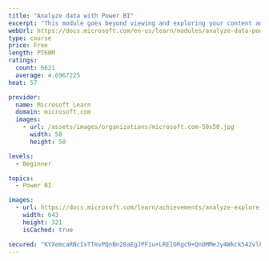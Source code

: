 ```yaml
---
title: "Analyze data with Power BI"
excerpt: "This module goes beyond viewing and exploring your content and explains how to interact with it by working with reports and dashboards to uncover and share new business insights."
webUrl: https://docs.microsoft.com/en-us/learn/modules/analyze-data-power-bi/
type: course
price: Free
length: PT60M
ratings:
  count: 6621
  average: 4.6967225
heat: 57

provider:
  name: Microsoft Learn
  domain: microsoft.com
  images:
    - url: /assets/images/organizations/microsoft.com-50x50.jpg
      width: 50
      height: 50

levels:
  - Beginner

topics:
  - Power BI

images:
  - url: https://docs.microsoft.com/learn/achievements/analyze-explore-data-power-bi-social.png
    width: 643
    height: 321
    isCached: true

secured: "KYXemcaRNcIxTTmvPQnBn28aEgJPF1u+LRElORgc9+QnOMMeJy4Wkck542vlP3vcK3PqHXWMjn4KMHWSJ4anxiPE64lgLnpMQhupGQByqSgNWOL7FPGCb5RMC5VUsELh18EfrXPwIIsKGyqcHsKK2FrCVAK1kWXAYh8mHak+u2r29MRUZbotCYdcCpgT4iCA95TeFVGqudGXtRAV88nBVAIizyQQ45tv8s5r8mYe4daqsB7f70VmsNOqmwHj/JcndgzlV8A3iJEIUNbPOWXzicbWYdwsu5MtZdVAn8EMxPAXjH2WU9IIJfAwZM02NcsKR9mPLjy6l7vXhyKaTE+cyQHe5TXLI+2f2A+JZzo/+X2fglPBlKp1X+SLW/qsY3WuooWdlruVplHQAT3IvDd4WMbZ+m4ruPxKQkpfhjXeEhY=;Yug5bbqybVtGksJJjXLmeA=="
---
```


